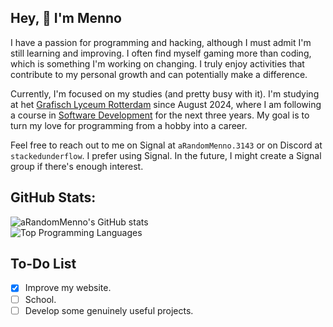 
## Hey, 👋 I'm Menno

I have a passion for programming and hacking, although I must admit I'm still learning and improving. I often find myself gaming more than coding, which is something I'm working on changing. I truly enjoy activities that contribute to my personal growth and can potentially make a difference.

Currently, I'm focused on my studies (and pretty busy with it). I'm studying at het [Grafisch Lyceum Rotterdam](https://www.glr.nl/) since August 2024, where I am following a course in [Software Development](https://www.glr.nl/opleidingen/software-developer) for the next three years. My goal is to turn my love for programming from a hobby into a career.

Feel free to reach out to me on Signal at `aRandomMenno.3143` or on Discord at `stackedunderflow`. I prefer using Signal. In the future, I might create a Signal group if there's enough interest.

## GitHub Stats:

![aRandomMenno's GitHub stats](https://readme-stats-arandommenno.vercel.app/api?username=arandommenno&show_icons=true&theme=blue_navy)  
![Top Programming Languages](https://readme-stats-arandommenno.vercel.app/api/top-langs/?username=arandommenno&layout=compact&theme=blue_navy)

## To-Do List

- [X] Improve my website. 
- [ ] School. 
- [ ] Develop some genuinely useful projects.
